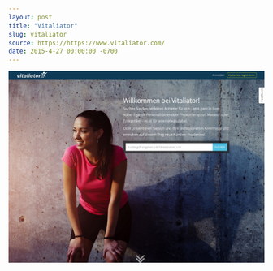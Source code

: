 ```yaml
---
layout: post
title: "Vitaliator"
slug: vitaliator
source: https://https://www.vitaliator.com/
date: 2015-4-27 00:00:00 -0700
---
```


<img src="/screenshots/vitaliator.jpg">
